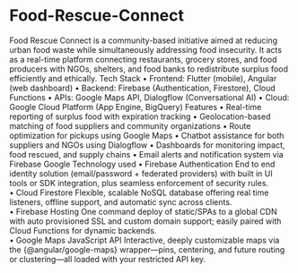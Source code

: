 # Food-Rescue-Connect
Food Rescue Connect is a community-based initiative aimed at reducing urban food waste while simultaneously addressing food insecurity. It acts as a real-time platform connecting restaurants, grocery stores, and food producers with NGOs, shelters, and food banks to redistribute surplus food efficiently and ethically.
Tech Stack
•	Frontend: Flutter (mobile), Angular (web dashboard)
•	Backend: Firebase (Authentication, Firestore), Cloud Functions
•	APIs: Google Maps API, Dialogflow (Conversational AI)
•	Cloud: Google Cloud Platform (App Engine, BigQuery)
Features
•	Real-time reporting of surplus food with expiration tracking
•	Geolocation-based matching of food suppliers and community organizations
•	Route optimization for pickups using Google Maps
•	Chatbot assistance for both suppliers and NGOs using Dialogflow
•	Dashboards for monitoring impact, food rescued, and supply chains
•	Email alerts and notification system via Firebase
Google Technology used
•	Firebase Authentication
End to end identity solution (email/password + federated providers) with built in UI tools or SDK integration, plus seamless enforcement of security rules.  
•	Cloud Firestore
Flexible, scalable NoSQL database offering real time listeners, offline support, and automatic sync across clients.  
•	Firebase Hosting
One command deploy of static/SPAs to a global CDN with auto provisioned SSL and custom domain support; easily paired with Cloud Functions for dynamic backends.  
•	Google Maps JavaScript API
Interactive, deeply customizable maps via the {@angular/google-maps} wrapper—pins, centering, and future routing or clustering—all loaded with your restricted API key.
